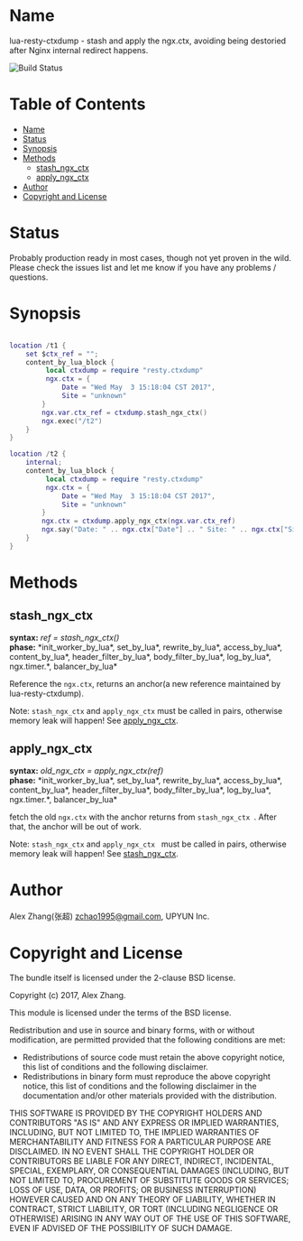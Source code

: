 Name
====

lua-resty-ctxdump - stash and apply the ngx.ctx, avoiding being destoried after Nginx internal redirect happens.

![Build Status](https://travis-ci.org/tokers/lua-resty-ctxdump.svg?branch=master)

Table of Contents
=================

* [Name](#name)
* [Status](#status)
* [Synopsis](#synopsis)
* [Methods](#methods)
    * [stash_ngx_ctx](#stash_ngx_ctx)
    * [apply_ngx_ctx](#apply_ngx_ctx)
* [Author](#author)
* [Copyright and License](#copyright-and-license)

Status
======

Probably production ready in most cases, though not yet proven in the wild.  Please check the issues list and let me know if you have any problems / questions.

Synopsis
========

```lua

location /t1 {
    set $ctx_ref = "";
    content_by_lua_block {
         local ctxdump = require "resty.ctxdump"
         ngx.ctx = {
             Date = "Wed May  3 15:18:04 CST 2017",
             Site = "unknown"
        }
        ngx.var.ctx_ref = ctxdump.stash_ngx_ctx()
        ngx.exec("/t2")
    }
}

location /t2 {
    internal;
    content_by_lua_block {
         local ctxdump = require "resty.ctxdump"
         ngx.ctx = {
             Date = "Wed May  3 15:18:04 CST 2017",
             Site = "unknown"
        }
        ngx.ctx = ctxdump.apply_ngx_ctx(ngx.var.ctx_ref)
        ngx.say("Date: " .. ngx.ctx["Date"] .. " Site: " .. ngx.ctx["Site"])
    }
}

```

Methods
=======

stash_ngx_ctx
-------------

**syntax:** *ref = stash_ngx_ctx()* <br>
**phase:** *init_worker_by_lua\*, set_by_lua\*, rewrite_by_lua\*, access_by_lua\*,
    content_by_lua\*, header_filter_by_lua\*, body_filter_by_lua\*, log_by_lua\*,
    ngx.timer.\*, balancer_by_lua\* 
    
Reference the `ngx.ctx`, returns an anchor(a new reference maintained by lua-resty-ctxdump).

Note: `stash_ngx_ctx` and `apply_ngx_ctx` must be called in pairs, otherwise memory leak will happen! See [apply_ngx_ctx](#apply_ngx_ctx).

apply_ngx_ctx
-------------

**syntax:** *old_ngx_ctx = apply_ngx_ctx(ref)* <br>
**phase:** *init_worker_by_lua\*, set_by_lua\*, rewrite_by_lua\*, access_by_lua\*,
    content_by_lua\*, header_filter_by_lua\*, body_filter_by_lua\*, log_by_lua\*,
    ngx.timer.\*, balancer_by_lua\* 
    
fetch the old `ngx.ctx` with the anchor returns from `stash_ngx_ctx `. After that, the anchor will be out of work.

Note: `stash_ngx_ctx` and `apply_ngx_ctx ` must be called in pairs, otherwise memory leak will happen! See [stash_ngx_ctx](#stash_ngx_ctx).


Author
======

Alex Zhang(张超) zchao1995@gmail.com, UPYUN Inc.


Copyright and License
=====================

The bundle itself is licensed under the 2-clause BSD license.

Copyright (c) 2017, Alex Zhang.

This module is licensed under the terms of the BSD license.

Redistribution and use in source and binary forms, with or without
modification, are permitted provided that the following conditions are
met:

* Redistributions of source code must retain the above copyright notice, this
list of conditions and the following disclaimer.
* Redistributions in binary form must reproduce the above copyright notice, this
list of conditions and the following disclaimer in the documentation and/or
other materials provided with the distribution.


THIS SOFTWARE IS PROVIDED BY THE COPYRIGHT HOLDERS AND CONTRIBUTORS "AS IS" AND ANY EXPRESS OR IMPLIED WARRANTIES, INCLUDING, BUT NOT LIMITED
TO, THE IMPLIED WARRANTIES OF MERCHANTABILITY AND FITNESS FOR A PARTICULAR PURPOSE ARE DISCLAIMED. IN NO EVENT SHALL THE COPYRIGHT
HOLDER OR CONTRIBUTORS BE LIABLE FOR ANY DIRECT, INDIRECT, INCIDENTAL, SPECIAL, EXEMPLARY, OR CONSEQUENTIAL DAMAGES (INCLUDING, BUT NOT LIMITED
TO, PROCUREMENT OF SUBSTITUTE GOODS OR SERVICES; LOSS OF USE, DATA, OR PROFITS; OR BUSINESS INTERRUPTION) HOWEVER CAUSED AND ON ANY
THEORY OF LIABILITY, WHETHER IN CONTRACT, STRICT LIABILITY, OR TORT (INCLUDING NEGLIGENCE OR OTHERWISE) ARISING IN ANY WAY OUT OF THE USE OF
THIS SOFTWARE, EVEN IF ADVISED OF THE POSSIBILITY OF SUCH DAMAGE.
